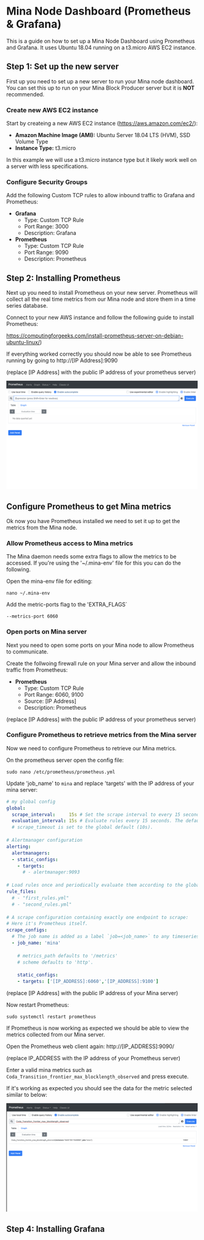 # Mina Node Dashboard (Prometheus & Grafana)

This is a guide on how to set up a Mina Node Dashboard using Prometheus and Grafana. It uses Ubuntu 18.04 running on a t3.micro AWS EC2 instance.

## Step 1: Set up the new server

First up you need to set up a new server to run your Mina node dashboard. You can set this up to run on your Mina Block Producer server but it is **NOT** recommended.

### Create new AWS EC2 instance 

Start by createing a new AWS EC2 instance (https://aws.amazon.com/ec2/):

 - **Amazon Machine Image (AMI):** Ubuntu Server 18.04 LTS (HVM), SSD Volume Type
 - **Instance Type:** t3.micro

In this example we will use a t3.micro instance type but it likely work well on a server with less specifications.

### Configure Security Groups

Add the following Custom TCP rules to allow inbound traffic to Grafana and Prometheus:

 - **Grafana**
    - Type: Custom TCP Rule
    - Port Range: 3000
    - Description: Grafana
  - **Prometheus**
    - Type: Custom TCP Rule
    - Port Range: 9090
    - Description: Prometheus


## Step 2: Installing Prometheus

Next up you need to install Prometheus on your new server. Prometheus will collect all the real time metrics from our Mina node and store them in a time series database.

Connect to your new AWS instance and follow the following guide to install Prometheus:

https://computingforgeeks.com/install-prometheus-server-on-debian-ubuntu-linux/)

If everything worked correctly you should now be able to see Prometheus running by going to http://[IP Address]:9090

(replace [IP Address] with the public IP address of your prometheus server)

![Prometheus Running Example](./screenshot-prometheus-example.png)

## Configure Prometheus to get Mina metrics

Ok now you have Prometheus installed we need to set it up to get the metrics from the Mina node.

### Allow Prometheus access to Mina metrics

The Mina daemon needs some extra flags to allow the metrics to be accessed. If you're using the '~/.mina-env' file for this you can do the following.

Open the mina-env file for editing:

```shell
nano ~/.mina-env
```

Add the metric-ports flag to the 'EXTRA_FLAGS`

```shell
--metrics-port 6060
```

### Open ports on Mina server

Next you need to open some ports on your Mina node to allow Prometheus to communicate.

Create the follwoing firewall rule on your Mina server and allow the inbound traffic from Prometheus:

 - **Prometheus**
    - Type: Custom TCP Rule
    - Port Range: 6060, 9100
    - Source: [IP Address]
    - Description: Prometheus

(replace [IP Address] with the public IP address of your prometheus server)

### Configure Prometheus to retrieve metrics from the Mina server

Now we need to configure Prometheus to retrieve our Mina metrics.

On the prometheus server open the config file:

```shell
sudo nano /etc/prometheus/prometheus.yml
```

Update 'job_name' to `mina` and replace 'targets' with the IP address of your mina server:

```yml
# my global config
global:
  scrape_interval:     15s # Set the scrape interval to every 15 seconds. Default is every 1 minute.
  evaluation_interval: 15s # Evaluate rules every 15 seconds. The default is every 1 minute.
  # scrape_timeout is set to the global default (10s).

# Alertmanager configuration
alerting:
  alertmanagers:
  - static_configs:
    - targets:
      # - alertmanager:9093

# Load rules once and periodically evaluate them according to the global 'evaluation_interval'.
rule_files:
  # - "first_rules.yml"
  # - "second_rules.yml"

# A scrape configuration containing exactly one endpoint to scrape:
# Here it's Prometheus itself.
scrape_configs:
  # The job name is added as a label `job=<job_name>` to any timeseries scraped from this config.
  - job_name: 'mina'

    # metrics_path defaults to '/metrics'
    # scheme defaults to 'http'.

    static_configs:
    - targets: ['[IP_ADDRESS]:6060','[IP_ADDRESS]:9100']
```

(replace [IP Address] with the public IP address of your Mina server)

Now restart Prometheus:
```shell
sudo systemctl restart prometheus
```

If Prometheus is now working as expected we should be able to view the metrics collected from our Mina server.

Open the Prometheus web client again:
http://[IP_ADDRESS]:9090/

(replace IP_ADDRESS with the IP address of your Prometheus server)

Enter a valid mina metrics such as `Coda_Transition_frontier_max_blocklength_observed` and press execute.

If it's working as expected you should see the data for the metric selected similar to below:

![Prometheus Running Example](./screenshot-prometheus-example2.png)


## Step 4: Installing Grafana


